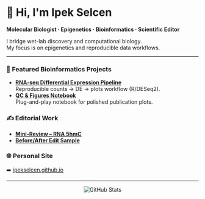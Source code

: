 # 👋 Hi, I'm Ipek Selcen

**Molecular Biologist · Epigenetics · Bioinformatics · Scientific Editor**

I bridge wet-lab discovery and computational biology.  
My focus is on epigenetics and reproducible data workflows.

---

### 🧬 Featured Bioinformatics Projects
- **[RNA-seq Differential Expression Pipeline](https://github.com/ipekselcen/bioinformatics-projects/tree/main/rna-seq-DE-pipeline)**  
  Reproducible counts → DE → plots workflow (R/DESeq2).
- **[QC & Figures Notebook](https://github.com/ipekselcen/bioinformatics-projects/tree/main/qc-figures-notebook)**  
  Plug-and-play notebook for polished publication plots.

### ✍️ Editorial Work
- **[Mini-Review – RNA 5hmC](https://github.com/ipekselcen/editorial-portfolio/blob/main/mini-review.md)**  
- **[Before/After Edit Sample](https://github.com/ipekselcen/editorial-portfolio/blob/main/edit-sample.md)**  

### 🌐 Personal Site
➡️ [ipekselcen.github.io](https://ipekselcen.github.io)

---

<p align="center">
  <img src="https://github-readme-stats.vercel.app/api?username=ipekselcen&show_icons=true&theme=default" alt="GitHub Stats" />
</p>
